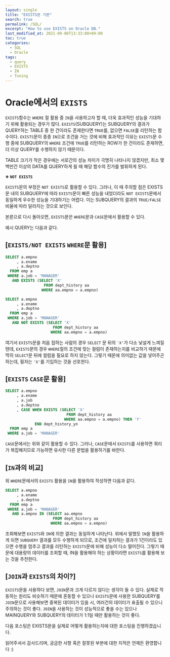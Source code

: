 ```yaml
---
layout: single
title: "EXISTS문 기본"
search: true
permalink: /SQL/
excerpt: "How to use EXISTS on Oracle DB."
last_modified_at: 2021-09-06T13:33:00+09:00
toc: true
categories:
  - SQL
  - Oracle
tags:
  - query
  - EXISTS
  - IN
  - Tuning
---
```

Oracle에서의 `EXISTS`
====================

`EXISTS`함수는 `WHERE` 절 활용 중 `IN`을 사용하고자 할 때, 더욱 효과적인 성능을 기대하기 위해 활용되는 경우가 많다.
`EXISTS`(SUBQUERY)는 SUBQUERY의 결과가 QUERY하는 TABLE 중 한 건이라도 존재한다면 `TRUE`를, 없으면 `FALSE`를 리턴하는 함수이다.
`EXISTS`문이 종종 `IN`으로 조건을 거는 것에 비해 효과적인 이유는 `EXISTS`문 수행 중에 SUBQUERY의 `WHERE` 조건에 `TRUE`를 리턴하는 ROW가 한 건이라도 존재하면, 더 이상 QUERY를 수행하지 않기 때문이다.

TABLE 크기가 작은 경우에는 서로간의 성능 차이가 극명히 나타나지 않겠지만, 최소 몇백만건 이상의 DATA를 QUERY하게 될 때 해당 함수의 진가를 발휘하게 된다.

**※ `NOT EXISTS`**

`EXISTS`문의 부정은 `NOT EXISTS`로 활용할 수 있다.
그러나, 이 때 주의할 점은 EXISTS문 내의 SUBQUERY에 따라 `EXISTS`문이 빠른 성능을 내었더라도 `NOT EXISTS`문에서 동일하게 우수한 성능을 기대하기는 어렵다.
이는 SUBQUERY의 결과의 `TRUE/FALSE` 비율에 따라 달라지는 것으로 보인다.

본론으로 다시 돌아오면, `EXISTS`문은 `WHERE`문과 `CASE`문에서 활용할 수 있다.

예시 QUERY는 다음과 같다.

[`EXISTS/NOT EXISTS` `WHERE`문  활용]
-------------------
```sql
SELECT a.empno
     , a.ename
     , a.deptno
  FROM emp a
 WHERE a.job = 'MANAGER'
   AND EXISTS (SELECT 'X'
                 FROM dept_history aa
                WHERE aa.empno = a.empno)
```
```sql
SELECT a.empno
     , a.ename
     , a.deptno
  FROM emp a
 WHERE a.job = 'MANAGER'
   AND NOT EXISTS (SELECT 'X'
                     FROM dept_history aa
                    WHERE aa.empno = a.empno)
```

여기서 `EXISTS`문을 처음 접하는 사람의 경우 `SELECT` 문 뒤의 `'X'`가 다소 낯설게 느껴질텐데,
`EXISTS`문의 경우 `WHERE`절의 조건에 맞는 컬럼이 존재하는지를 비교하기 때문에 딱히 `SELECT`문 뒤에 컬럼을 필요로 하지 않는다.
그렇기 때문에 의미없는 값을 넣어주곤 하는데, 필자는 `'X'`를 기입하는 것을 선호한다.

[`EXISTS` `CASE`문  활용]
-------------------
```sql
SELECT a.empno
     , a.ename
     , a.job
     , a.deptno
     , CASE WHEN EXISTS (SELECT 'X'
                           FROM dept_history aa
                          WHERE aa.empno = a.empno) THEN 'Y'
             END dept_history_yn
  FROM emp a
 WHERE a.job = 'MANAGER'
```

`CASE`문에서는 위와 같이 활용할 수 있다.
그러나, `CASE`문에서 `EXISTS`를 사용하면 쿼리가 복잡해지므로 가능하면 유사한 다른 문법을 활용하기를 바란다.

[`IN`과의 비교]
-------------------
위 `WHERE`문에서의 `EXISTS` 활용을 `IN`을 활용하여 작성하면 다음과 같다.
```sql
SELECT a.empno
     , a.ename
     , a.deptno
  FROM emp a
 WHERE a.job = 'MANAGER'
   AND a.empno IN (SELECT aa.empno
                     FROM dept_history aa
                    WHERE aa.empno = a.empno)
```
조회해보면 `EXISTS`와 `IN`에 의한 결과는 동일하게 나타난다.
위에서 말했듯 `IN`을 활용하게 되면 `SUBQUERY` 결과를 모두 수행하게 되므로,
조건에 일치하는 결과가 1건이라도 있으면 수행을 멈추고 결과를 리턴하는 `EXISTS`문에 비해 성능이 다소 떨어진다.
그렇기 때문에 대용량의 데이터를 조회할 때, IN을 활용해야 하는 상황이라면 `EXISTS`를 활용해 보는 것을 추천한다.

[`JOIN`과 `EXISTS`의 차이?]
-------------------
`EXISTS`문을 사용하다 보면, `JOIN`문과 크게 다르지 않다는 생각이 들 수 있다.
실제로 작동하는 원리도 비슷하기 때문에 혼동할 수 있으나
`EXISTS`문에 사용한 SUBQUERY를 `JOIN`문으로 사용해보면 중복된 데이터가 있을 시, 여러건의 데이터가 표출될 수 있으니 주의하는 것이 좋다.
`JOIN`을 사용하는 것이 성능적으로 좋을 수는 있으나 MAINQUERY와 SUBQUERY의 데이터가 1:1일 때만 활용하는 것이 좋다.

다음 포스팅은 EXISTS문을 실제로 어떻게 활용하는지에 대한 포스팅을 진행하겠습니다.

읽어주셔서 감사드리며, 궁금한 사항 혹은 잘못된 부분에 대한 지적은 언제든 환영합니다 :)